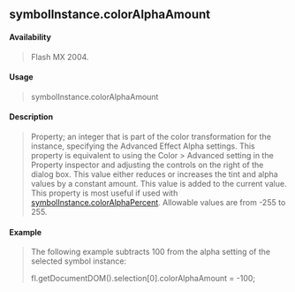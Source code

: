 ## symbolInstance.colorAlphaAmount

#### Availability

> Flash MX 2004.

#### Usage

> symbolInstance.colorAlphaAmount

#### Description

> Property; an integer that is part of the color transformation for the instance, specifying the Advanced Effect Alpha settings. This property is equivalent to using the Color \> Advanced setting in the Property inspector and adjusting the controls on the right of the dialog box. This value either reduces or increases the tint and alpha values by a constant amount. This value is added to the current value. This property is most useful if used with [symbolInstance.colorAlphaPercent](#symbolInstance.colorAlphaPercent). Allowable values are from -255 to 255.

#### Example

> The following example subtracts 100 from the alpha setting of the selected symbol instance:
>
> fl.getDocumentDOM().selection\[0\].colorAlphaAmount = -100;

<span id="symbolInstance.colorAlphaPercent" class="anchor"></span>
